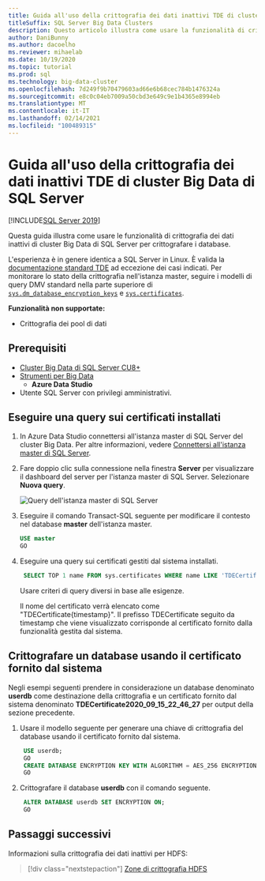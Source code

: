 ```yaml
---
title: Guida all'uso della crittografia dei dati inattivi TDE di cluster Big Data di SQL Server
titleSuffix: SQL Server Big Data Clusters
description: Questo articolo illustra come usare la funzionalità di crittografia dei dati inattivi TDE di cluster Big Data di SQL Server
author: DaniBunny
ms.author: dacoelho
ms.reviewer: mihaelab
ms.date: 10/19/2020
ms.topic: tutorial
ms.prod: sql
ms.technology: big-data-cluster
ms.openlocfilehash: 7d249f9b70479603ad66e6b68cec784b1476324a
ms.sourcegitcommit: e8c0c04eb7009a50cbd3e649c9e1b4365e8994eb
ms.translationtype: MT
ms.contentlocale: it-IT
ms.lasthandoff: 02/14/2021
ms.locfileid: "100489315"
---
```

# <a name="sql-server-big-data-clusters-transparent-data-encryption-tde-at-rest-usage-guide"></a>Guida all'uso della crittografia dei dati inattivi TDE di cluster Big Data di SQL Server

[!INCLUDE[SQL Server 2019](../includes/applies-to-version/sqlserver2019.md)]

Questa guida illustra come usare le funzionalità di crittografia dei dati inattivi di cluster Big Data di SQL Server per crittografare i database.

L'esperienza è in genere identica a SQL Server in Linux. È valida la [documentazione standard TDE](../relational-databases/security/encryption/transparent-data-encryption.md) ad eccezione dei casi indicati. Per monitorare lo stato della crittografia nell'istanza master, seguire i modelli di query DMV standard nella parte superiore di [`sys.dm_database_encryption_keys`](../relational-databases/system-dynamic-management-views/sys-dm-database-encryption-keys-transact-sql.md) e [`sys.certificates`](../relational-databases/system-catalog-views/sys-certificates-transact-sql.md).

__Funzionalità non supportate:__
* Crittografia dei pool di dati

## <a name="prerequisites"></a><a id="prereqs"></a> Prerequisiti

- [Cluster Big Data di SQL Server CU8+](release-notes-big-data-cluster.md)
- [Strumenti per Big Data](deploy-big-data-tools.md)
   - **Azure Data Studio**
- Utente SQL Server con privilegi amministrativi.

## <a name="query-the-installed-certificates"></a>Eseguire una query sui certificati installati

1. In Azure Data Studio connettersi all'istanza master di SQL Server del cluster Big Data. Per altre informazioni, vedere [Connettersi all'istanza master di SQL Server](connect-to-big-data-cluster.md#master).

1. Fare doppio clic sulla connessione nella finestra **Server** per visualizzare il dashboard del server per l'istanza master di SQL Server. Selezionare **Nuova query**.

   ![Query dell'istanza master di SQL Server](./media/tutorial-data-pool-ingest-sql/sql-server-master-instance-query.png)

1. Eseguire il comando Transact-SQL seguente per modificare il contesto nel database **master** dell'istanza master.

   ```sql
   USE master
   GO
   ```

1. Eseguire una query sui certificati gestiti dal sistema installati. 

   ```sql
    SELECT TOP 1 name FROM sys.certificates WHERE name LIKE 'TDECertificate%' ORDER BY name DESC
   ```

    Usare criteri di query diversi in base alle esigenze.

    Il nome del certificato verrà elencato come "TDECertificate{timestamp}". Il prefisso TDECertificate seguito da timestamp che viene visualizzato corrisponde al certificato fornito dalla funzionalità gestita dal sistema.

## <a name="encrypt-a-database-using-the-system-provided-certificate"></a>Crittografare un database usando il certificato fornito dal sistema

Negli esempi seguenti prendere in considerazione un database denominato __userdb__ come destinazione della crittografia e un certificato fornito dal sistema denominato __TDECertificate2020_09_15_22_46_27__ per output della sezione precedente.

1. Usare il modello seguente per generare una chiave di crittografia del database usando il certificato fornito dal sistema.

   ```sql
    USE userdb; 
    GO
    CREATE DATABASE ENCRYPTION KEY WITH ALGORITHM = AES_256 ENCRYPTION BY SERVER CERTIFICATE TDECertificate2020_09_15_22_46_27;
    GO
   ```

1. Crittografare il database __userdb__ con il comando seguente.

   ```sql
    ALTER DATABASE userdb SET ENCRYPTION ON;
    GO
   ```

## <a name="next-steps"></a>Passaggi successivi

Informazioni sulla crittografia dei dati inattivi per HDFS:
> [!div class="nextstepaction"]
> [Zone di crittografia HDFS](encryption-at-rest-hdfs-encryption-zones.md)
